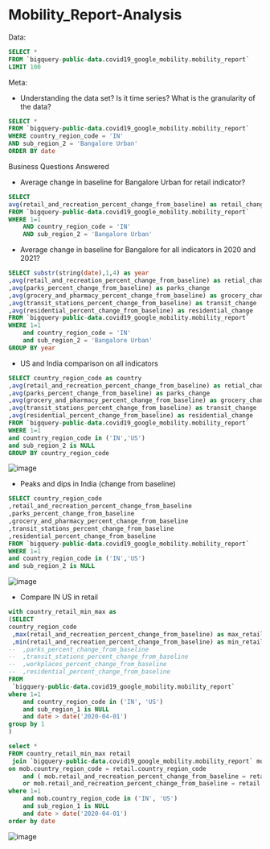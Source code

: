 # Mobility_Report-Analysis

Data:

```sql
SELECT *
FROM `bigquery-public-data.covid19_google_mobility.mobility_report` 
LIMIT 100 
```

Meta:

* Understanding the data set? Is it time series? What is the granularity of the data?
```sql
SELECT *
FROM `bigquery-public-data.covid19_google_mobility.mobility_report` 
WHERE country_region_code = 'IN'
AND sub_region_2 = 'Bangalore Urban'
ORDER BY date
```

Business Questions Answered
* Average change in baseline for Bangalore Urban for retail indicator?
```sql
SELECT 
avg(retail_and_recreation_percent_change_from_baseline) as retail_change
FROM `bigquery-public-data.covid19_google_mobility.mobility_report`
WHERE 1=1
    AND country_region_code = 'IN'
    AND sub_region_2 = 'Bangalore Urban'
 ```
* Average change in baseline for Bangalore for all indicators in 2020 and 2021?
```sql
SELECT substr(string(date),1,4) as year
,avg(retail_and_recreation_percent_change_from_baseline) as retial_change
,avg(parks_percent_change_from_baseline) as parks_change
,avg(grocery_and_pharmacy_percent_change_from_baseline) as grocery_change
,avg(transit_stations_percent_change_from_baseline) as transit_change
,avg(residential_percent_change_from_baseline) as residential_change
FROM `bigquery-public-data.covid19_google_mobility.mobility_report`
WHERE 1=1
    and country_region_code = 'IN'
    and sub_region_2 = 'Bangalore Urban'
GROUP BY year
```
* US and India comparison on all indicators
```sql
SELECT country_region_code as country
,avg(retail_and_recreation_percent_change_from_baseline) as retial_change
,avg(parks_percent_change_from_baseline) as parks_change
,avg(grocery_and_pharmacy_percent_change_from_baseline) as grocery_change
,avg(transit_stations_percent_change_from_baseline) as transit_change
,avg(residential_percent_change_from_baseline) as residential_change
FROM `bigquery-public-data.covid19_google_mobility.mobility_report`
WHERE 1=1
and country_region_code in ('IN','US')
and sub_region_2 is NULL 
GROUP BY country_region_code
```
![image](https://user-images.githubusercontent.com/87647811/126940832-7b4a8ca6-0455-481a-a40c-81a4ccae30d0.png)

* Peaks and dips in India (change from baseline)
```sql
SELECT country_region_code
,retail_and_recreation_percent_change_from_baseline
,parks_percent_change_from_baseline
,grocery_and_pharmacy_percent_change_from_baseline
,transit_stations_percent_change_from_baseline
,residential_percent_change_from_baseline
FROM `bigquery-public-data.covid19_google_mobility.mobility_report`
WHERE 1=1
and country_region_code in ('IN','US')
and sub_region_2 is NULL
```
![image](https://user-images.githubusercontent.com/87647811/126942633-bf0a658a-f921-4130-a8ec-752ac61b6055.png)

* Compare IN US in retail
```sql
with country_retail_min_max as 
(SELECT
country_region_code
 ,max(retail_and_recreation_percent_change_from_baseline) as max_retail
 ,min(retail_and_recreation_percent_change_from_baseline) as min_retail
--  ,parks_percent_change_from_baseline 
--  ,transit_stations_percent_change_from_baseline 
--  ,workplaces_percent_change_from_baseline
--  ,residential_percent_change_from_baseline
FROM
 `bigquery-public-data.covid19_google_mobility.mobility_report`
where 1=1
    and country_region_code in ('IN', 'US')
    and sub_region_1 is NULL 
    and date > date('2020-04-01')
group by 1
)

select *  
FROM country_retail_min_max retail 
 join `bigquery-public-data.covid19_google_mobility.mobility_report` mob
on mob.country_region_code = retail.country_region_code
    and ( mob.retail_and_recreation_percent_change_from_baseline = retail.max_retail
    or mob.retail_and_recreation_percent_change_from_baseline = retail.min_retail)
where 1=1
    and mob.country_region_code in ('IN', 'US')
    and sub_region_1 is NULL 
    and date > date('2020-04-01')
order by date 
```
![image](https://user-images.githubusercontent.com/87647811/126946507-16693ed3-1148-4cd9-ba34-509970672bfe.png)

